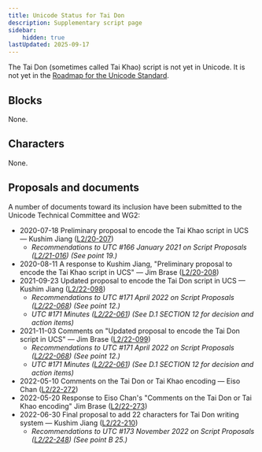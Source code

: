 ```yaml
---
title: Unicode Status for Tai Don
description: Supplementary script page
sidebar:
    hidden: true
lastUpdated: 2025-09-17
---
```


The Tai Don (sometimes called Tai Khao) script is not yet in Unicode. It is not yet in the [Roadmap for the Unicode Standard](http://www.unicode.org/roadmaps/smp/).

## Blocks

None.

## Characters

None.

## Proposals and documents

A number of documents toward its inclusion have been submitted to the Unicode Technical Committee and WG2:
- 2020-07-18 Preliminary proposal to encode the Tai Khao script in UCS — Kushim Jiang ([L2/20-207](http://www.unicode.org/cgi-bin/GetMatchingDocs.pl?L2/20-207))
  - _Recommendations to UTC #166 January 2021 on Script Proposals ([L2/21-016](https://www.unicode.org/L2/L2021/21016r-script-adhoc-rept.pdf)) (See point 19.)_
- 2020-08-11 A response to Kushim Jiang, "Preliminary proposal to encode the Tai Khao script in UCS" — Jim Brase ([L2/20-208](http://www.unicode.org/cgi-bin/GetMatchingDocs.pl?L2/20-208))
- 2021-09-23 Updated proposal to encode the Tai Don script in UCS — Kushim Jiang ([L2/22-098](http://www.unicode.org/cgi-bin/GetMatchingDocs.pl?L2/22-098))
  - _Recommendations to UTC #171 April 2022 on Script Proposals ([L2/22-068](http://www.unicode.org/cgi-bin/GetMatchingDocs.pl?L2/22-068)) (See point 12.)_
  - _UTC #171 Minutes ([L2/22-061](https://www.unicode.org/L2/L2022/22061.htm)) (See D.1 SECTION 12 for decision and action items)_
- 2021-11-03 Comments on "Updated proposal to encode the Tai Don script in UCS" — Jim Brase ([L2/22-099](http://www.unicode.org/cgi-bin/GetMatchingDocs.pl?L2/22-099))
  - _Recommendations to UTC #171 April 2022 on Script Proposals ([L2/22-068](http://www.unicode.org/cgi-bin/GetMatchingDocs.pl?L2/22-068)) (See point 12.)_
  - _UTC #171 Minutes ([L2/22-061](https://www.unicode.org/L2/L2022/22061.htm)) (See D.1 SECTION 12 for decision and action items)_
- 2022-05-10 Comments on the Tai Don or Tai Khao encoding — Eiso Chan ([L2/22-272](http://www.unicode.org/cgi-bin/GetMatchingDocs.pl?L2/22-272))
- 2022-05-20 Response to Eiso Chan's "Comments on the Tai Don or Tai Khao encoding" Jim Brase ([L2/22-273](http://www.unicode.org/cgi-bin/GetMatchingDocs.pl?L2/22-273))
- 2022-06-30 Final proposal to add 22 characters for Tai Don writing system — Kushim Jiang ([L2/22-210](http://www.unicode.org/cgi-bin/GetMatchingDocs.pl?L2/22-210))
  - _Recommendations to UTC #173 November 2022 on Script Proposals ([L2/22-248](https://www.unicode.org/cgi-bin/GetMatchingDocs.pl?L2/22-248)) (See point B 25.)_
